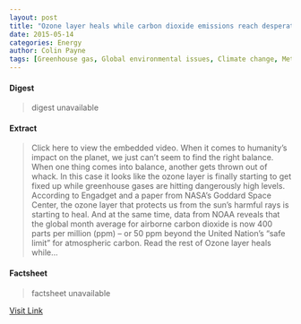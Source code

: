 ```yaml
---
layout: post
title: "Ozone layer heals while carbon dioxide emissions reach desperately high levels"
date: 2015-05-14
categories: Energy
author: Colin Payne
tags: [Greenhouse gas, Global environmental issues, Climate change, Meteorology, Atmospheric sciences, Future problems, Climatology, Atmosphere of Earth, Physical geography, Change]
---
```



#### Digest
>digest unavailable

#### Extract
>Click here to view the embedded video. When it comes to humanity’s impact on the planet, we just can’t seem to find the right balance. When one thing comes into balance, another gets thrown out of whack. In this case it looks like the ozone layer is finally starting to get fixed up while greenhouse gases are hitting dangerously high levels. According to Engadget and a paper from NASA’s Goddard Space Center, the ozone layer that protects us from the sun’s harmful rays is starting to heal. And at the same time, data from NOAA reveals that the global month average for airborne carbon dioxide is now 400 parts per million (ppm) – or 50 ppm beyond the United Nation’s “safe limit” for atmospheric carbon. Read the rest of Ozone layer heals while...

#### Factsheet
>factsheet unavailable

[Visit Link](http://inhabitat.com/ozone-layer-heals-while-carbon-dioxide-emissions-reach-desperately-high-levels/)


